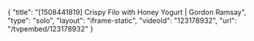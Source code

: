 {
    "title": "[1508441819] Crispy Filo with Honey Yogurt | Gordon Ramsay",
    "type": "solo",
    "layout": "iframe-static",
    "videoId": "123178932",
    "url": "\/tvpembed\/123178932"
}
